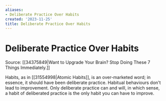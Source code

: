 ```yaml
---
aliases:
- Deliberate Practice Over Habits
created: '2023-11-25'
title: Deliberate Practice Over Habits
---
```


# Deliberate Practice Over Habits

Source: [[34375849|Want to Upgrade Your Brain? Stop Doing These 7 Things Immediately.]]

Habits, as in [[31554998|Atomic Habits]], is an over-marketed word; in essence, it should have been deliberate practice. Habitual behaviours don't lead to improvement. Only deliberate practice can and will, in which sense, a habit of deliberated practice is the only habit you can have to improve.